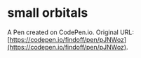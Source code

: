 # small orbitals

A Pen created on CodePen.io. Original URL: [https://codepen.io/findoff/pen/pJNWoz](https://codepen.io/findoff/pen/pJNWoz).

